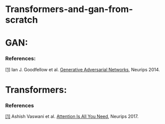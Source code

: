 # Transformers-and-gan-from-scratch

# GAN:

### References:
<a id="1">[[1]](https://proceedings.neurips.cc/paper_files/paper/2014/file/5ca3e9b122f61f8f06494c97b1afccf3-Paper.pdf)</a> 
Ian J. Goodfellow et al. 
[Generative Adversarial Networks](https://proceedings.neurips.cc/paper_files/paper/2014/file/5ca3e9b122f61f8f06494c97b1afccf3-Paper.pdf), 
Neurips 2014.

# Transformers:

### References

<a id="1">[[1]](https://proceedings.neurips.cc/paper_files/paper/2017/file/3f5ee243547dee91fbd053c1c4a845aa-Paper.pdf)</a> Ashish Vaswani et al. [Attention Is All You Need](https://proceedings.neurips.cc/paper_files/paper/2017/file/3f5ee243547dee91fbd053c1c4a845aa-Paper.pdf), Neurips 2017.
